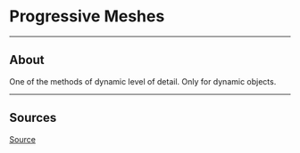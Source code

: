 # Progressive Meshes

___

## About

One of the methods of dynamic level of detail. Only for dynamic objects.

___

## Sources

[Source](https://en.wikipedia.org/wiki/Progressive_meshes)
